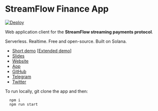 # StreamFlow Finance App
[![Deploy](https://github.com/StreamFlow-Finance/streamflow-app/actions/workflows/gh-pages-prod.yml/badge.svg)](https://github.com/StreamFlow-Finance/streamflow-app/actions/workflows/gh-pages-prod.yml)

Web application client for the **StreamFlow streaming payments protocol**.

Serverless. Realtime. Free and open-source. Built on Solana.

- [Short demo](https://www.youtube.com/watch?v=7HWzcxu-De0) [[Extended demo](https://www.youtube.com/watch?v=7hrv7HDK3oE)]
- [Slides](https://streamflow.finance/public/streamflow_slides.pdf)
- [Website](https://streamflow.finance)
- [App](https://app.streamflow.finance)
- [GitHub](https://github.com/streamflow-finance)
- [Telegram](https://t.me/streamflow_fi)
- [Twitter](https://twitter.com/streamflow_fi)

To run locally, git clone the app and then:
```
  npm i
  npm run start
